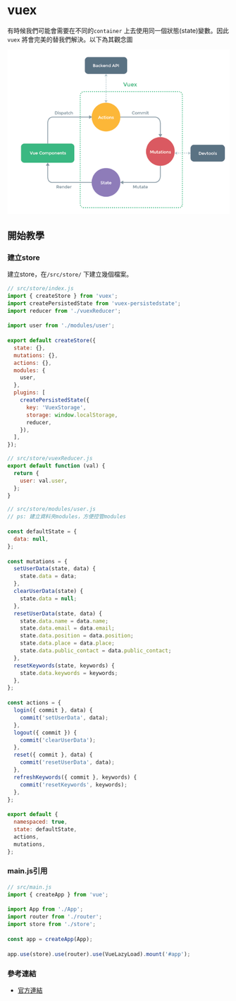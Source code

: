 # vuex

有時候我們可能會需要在不同的`container` 上去使用同一個狀態\(state\)變數。因此`vuex` 將會完美的替我們解決。以下為其觀念圖

![](../.gitbook/assets/jie-tu-20210308-xia-wu-6.31.40.png)

## 開始教學

### 建立store

建立store，在`/src/store/` 下建立幾個檔案。

```javascript
// src/store/index.js
import { createStore } from 'vuex';
import createPersistedState from 'vuex-persistedstate';
import reducer from './vuexReducer';

import user from './modules/user';

export default createStore({
  state: {},
  mutations: {},
  actions: {},
  modules: {
    user,
  },
  plugins: [
    createPersistedState({
      key: 'VuexStorage',
      storage: window.localStorage,
      reducer,
    }),
  ],
});

```

```javascript
// src/store/vuexReducer.js
export default function (val) {
  return {
    user: val.user,
  };
}

```

```javascript
// src/store/modules/user.js
// ps: 建立資料夾modules，方便控管modules

const defaultState = {
  data: null,
};

const mutations = {
  setUserData(state, data) {
    state.data = data;
  },
  clearUserData(state) {
    state.data = null;
  },
  resetUserData(state, data) {
    state.data.name = data.name;
    state.data.email = data.email;
    state.data.position = data.position;
    state.data.place = data.place;
    state.data.public_contact = data.public_contact;
  },
  resetKeywords(state, keywords) {
    state.data.keywords = keywords;
  },
};

const actions = {
  login({ commit }, data) {
    commit('setUserData', data);
  },
  logout({ commit }) {
    commit('clearUserData');
  },
  reset({ commit }, data) {
    commit('resetUserData', data);
  },
  refreshKeywords({ commit }, keywords) {
    commit('resetKeywords', keywords);
  },
};

export default {
  namespaced: true,
  state: defaultState,
  actions,
  mutations,
};

```

### main.js引用

```javascript
// src/main.js
import { createApp } from 'vue';

import App from './App';
import router from './router';
import store from './store';

const app = createApp(App);

app.use(store).use(router).use(VueLazyLoad).mount('#app');

```

### 參考連結

* [官方連結](https://next.vuex.vuejs.org/)

